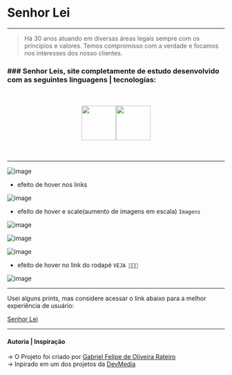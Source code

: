 # Senhor Lei
---

> Há 30 anos atuando em diversas áreas legais sempre com os princípios e valores. Temos compromisso com a verdade e focamos nos interesses dos nosso clientes.

### ### Senhor Leis, site completamente de estudo desenvolvido com as seguintes linguagens | tecnologías:

<br>
<br>

<div width="150px" style="display: flex; justify-content: center;">

  <img src="https://github.com/GabrielFelipeOliveiraRateiroDev/Bolo-de-Chocolate/assets/149724308/9e3a1d57-9def-4df9-9eac-61c124c28b5b" width="80px" style="paddin-right: 30px;">
  <img src="https://github.com/GabrielFelipeOliveiraRateiroDev/Bolo-de-Chocolate/assets/149724308/6fc0862c-c023-4531-80e7-e03404ed1859" width="80px">
   
</div>

<br>
<br>

---

![image](https://github.com/GabrielFelipeOliveiraRateiroDev/Senhor-Lei/assets/149724308/62cc997b-886b-424d-a46a-a612ec5a0400)

- efeito de hover nos links

![image](https://github.com/GabrielFelipeOliveiraRateiroDev/Senhor-Lei/assets/149724308/1a260230-441e-4e5d-babd-447d7900d53a)

- efeito de hover e scale(aumento de imagens em escala) ``Imagens``

![image](https://github.com/GabrielFelipeOliveiraRateiroDev/Senhor-Lei/assets/149724308/6e03736b-43ee-478b-8cdb-57996c29163f)

![image](https://github.com/GabrielFelipeOliveiraRateiroDev/Senhor-Lei/assets/149724308/e6811f17-b82f-4900-a7a4-07f8babb165f)

![image](https://github.com/GabrielFelipeOliveiraRateiroDev/Senhor-Lei/assets/149724308/c6a4f76c-05ad-4e16-ad08-ebf3b22a98ae)

- efeito de hover no link do rodapé ``VEJA 👀🫵🏻``

![image](https://github.com/GabrielFelipeOliveiraRateiroDev/Senhor-Lei/assets/149724308/e619c2f5-a000-47cb-822d-8fcbd64bc55a)

---

Usei alguns prints, mas considere acessar o link abaixo para a melhor experiência de usuário:

[Senhor Lei]()

---

#### Autoria | Inspiração

-> O Projeto foi criado por [Gabriel Felipe de Oliveira Rateiro](https://github.com/GabrielFelipeOliveiraRateiroDev) </br>
-> Inpirado em um dos projetos da [DevMedia](https://www.devmedia.com.br/)

